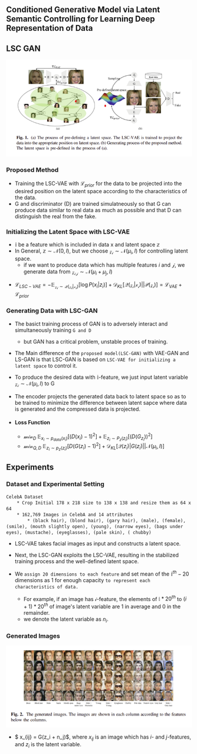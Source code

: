 ## Conditioned Generative Model via Latent Semantic Controlling for Learning Deep Representation of Data

## LSC GAN
<p align="center">
  <img src="Architecture.png" alt="Model Flow" />
</p>


### Proposed Method
- Training the LSC-VAE with $\mathcal{L}_{prior}$ for the data to be projected into the desired position on the latent space according to the characteristics of the data.
- G and discriminator (D) are trained simulatneously so that G can produce data similar to real data as much as possible and that D can distinguish the real from the fake.



### Initializing the Latent Space with LSC-VAE 
- $`\mathbb{i}`$ be a feature which is included in data x and latent space $`\mathbb{z}`$
- In General, $\mathbb{z} \sim \mathcal{N}(0,I)$, but we choose $\mathcal{z_i} \sim \mathcal{N}(\mu_i, I)$  for controlling latent space. 
    - if we want to produce data which has multiple features $i$ and $\mathcal{j}$, we generate data from $\mathcal{z_{ij}} \sim \mathcal{N}(\mu_i + \mu_j,I)$

* $`\mathcal{L}_{LSC-VAE} = -\mathbb{E}_{\mathcal{z_i \sim Q(z_i|x_i)}}[\log P(x_i|z_i)] + 
\mathcal{D}_{KL}[\mathcal{Q(z_i|x_i)|| P(z_i)}] = \mathcal{L}_{VAE} + \mathcal{L}_{prior}`$



### Generating Data with LSC-GAN 
- The basict training process of GAN is to adversely interact and simultaneously training ```G and D ```
    - but GAN has a critical problem, unstable proces of training. 

- The Main difference of the ```proposed model(LSC-GAN)``` with VAE-GAN and LS-GAN is that LSC-GAN is based on ```LSC-VAE for initializing a latent space``` to control it.

- To produce the desired data with $\mathbb{i}$-feature, we just input latent variable $\mathcal{z_i} \sim \mathcal{N}(\mu_i, I)$ to G

- The encoder projects the generated data back to latent space so as to be trained to minimize the difference between latent sapce where data is generated and the compressed data is projected.

- #### Loss Function 
    - $`\mathcal{min}_D\; \mathbb{E}_{x_i \sim p_{data}(x_i)}[(D(x_i) -1)^2]  + \mathbb{E}_{z_i \sim P_z(z_i)} [(D(G_{z_i}))^2]`$ 
     - $`\mathcal{min}_{Q,D} \; \mathbb{E}_{z_i \sim p_z(z_i)} [D(G(z_i) -1)^2] + \mathcal{D}_{KL}[\mathcal{Q}(z_i)|G(z_i)||\mathcal{N}(\mu_i, I)]`$



## Experiments
### Dataset and Experimental Setting
```
CelebA Dataset 
    * Crop Initial 178 x 218 size to 138 x 138 and resize them as 64 x 64
    * 162,769 Images in CelebA and 14 attributes 
        * (black hair), (blond hair), (gary hair), (male), (female), (smile), (mouth slightly open), (young), (narrow eyes), (bags under eyes), (mustache), (eyeglasses), (pale skin), ( chubby)
```

- LSC-VAE takes facial images as input and constructs a latent space.
- Next, the LSC-GAN exploits the LSC-VAE, resulting in the stabilized training process and the well-defined latent space.
- We ```assign 20 dimensions to each feature``` and set mean of the $\mathbb{i}^{th}-20$ dimensions as 1 for enough capacity ```to represent each characteristics of data. ```

    - For example, if an image has $\mathcal{i}$-feature, the elements of $\mathbb{i} \ast 20^{th}$ to $(i+1) \ast 20^{th}$ of image's latent variable are 1 in average and 0 in the remainder.
    - we denote the latent variable as $n_i$.



### Generated Images
<p align="center">
  <img src="Generated.png" alt="results" />
</p>

- $ x_{ij} = G(z_i + n_j)$, where $x_{ij}$ is an image which has $i$- and $j$-features, and $z_i$ is the latent variable.

